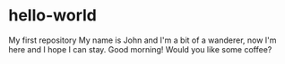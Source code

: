 # hello-world
My first repository
My name is John and I'm a bit of a wanderer, now I'm here and I hope I can stay. Good morning! Would you like some coffee?

